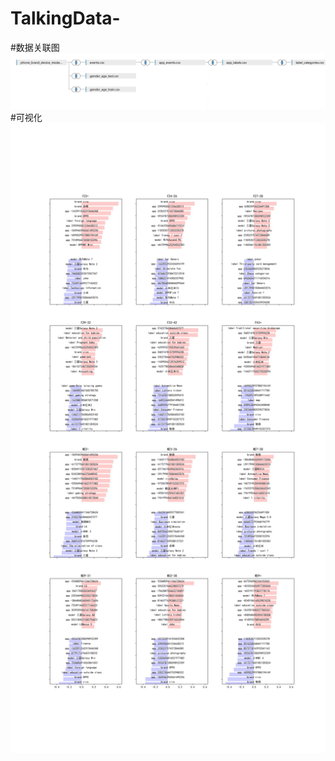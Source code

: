 # TalkingData-
#数据关联图
![数据关联图](https://github.com/Allin2000/TalkingData-/blob/master/%E7%A4%BA%E6%84%8F%E5%9B%BE.png)
#可视化
![数据关联图](https://github.com/Allin2000/TalkingData-/blob/master/001.jpg)
